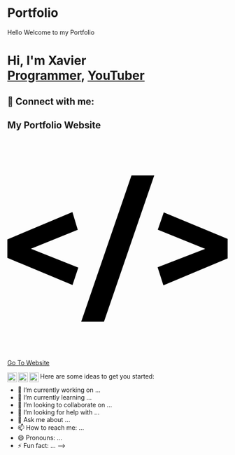 # Portfolio
 Hello Welcome to my Portfolio
<h1>Hi, I'm Xavier <br/><a href="https://github.com/yanura7788">Programmer</a>, <a href="https://www.youtube.com/@yanura7788">YouTuber</a></h1>
<!--
<h2>👨‍💻 Software Development Projects:</h2>

<!--- <b>Data Structures and Algorithms Practice (AlgoExpert)</b>
  - [Praciting DS & Algos in Python](https://github.com/joshmadakor1/Algorithms-Practice)
- <b>Full Stack Web App (React, NodeJS, Azure, and Machine Learning Components)</b>
  - [Image Analysis Middleware](https://github.com/joshmadakor1/4chan-Image-Analysis-Middleware-C964) <b><i>(Potentially NSFW)</b></i>
- <b>PowerShell</b>
  - [Windows EventLog: Failed RDP Logins Source IP to full GeoData Conversion](https://github.com/joshmadakor1/Sentinel-Lab)
  - [JWipe (Disk Wiping Utility)](https://github.com/joshmadakor1/Jwipe.PowerShell)
  - [Active Directory Bulk User Creation](https://github.com/joshmadakor1/AD_PS)
  - [FIM (File Integrity Monitor)](https://github.com/joshmadakor1/PowerShell-Integrity-FIM)
- <b>C# (.NET Desktop Applications)</b>
  - [Ransomware Proof of Concept (Encrypter)](https://github.com/joshmadakor1/EncrypterPOC)
  - [Ransomware Proof of Concept (Decrypter)](https://github.com/joshmadakor1/DecrypterPOC)
  - [Keylogger with Email Capability](https://github.com/joshmadakor1/Key-Logger-With-Email)
- <b>Python</b>
  - [Package Delivery Application (Datastructures and Algorithms Demo)](https://github.com/joshmadakor1/Package-Delivery-Pathfinding-Algorithm)

<h2>📺 Popular YouTube Videos</h2>

- [How to get into Cybersecurity Starting From Zero](https://www.youtube.com/watch?v=a83ASGn_V_s)
- [A Day in the Life of a Cybersecurity Anayst](https://www.youtube.com/watch?v=uHy3oM7NnoU)
- [How to Create a KeyLogger (C#)](https://www.youtube.com/watch?v=N-L9hklSlNk)
- [Ransomware Demonstration (C#)](https://www.youtube.com/watch?v=OfvdQeh79s0)
- [Is WGU Legit?](https://www.youtube.com/watch?v=E2MwRWxDBkA)
-->
<h2> 🤳 Connect with me:</h2>
<h2> My Portfolio Website</h2>
<svg role="img" viewBox="0 0 24 24" xmlns="http://www.w3.org/2000/svg"><title>htmx</title><path d="M0 13.01v-2l7.09-2.98.58 1.94-5.1 2.05 5.16 2.05-.63 1.9Zm16.37 1.03 5.18-2-5.16-2.09.65-1.88L24 10.95v2.12L17 16zm-2.85-9.98H16l-5.47 15.88H8.05Z"/></svg>
<a href="https://xaviernoyanura.vercel.app"> Go To Website </a>

[<img align="left" alt="Xavierno Yanura Alexander | YouTube" width="22px" src="https://cdn.jsdelivr.net/npm/simple-icons@v3/icons/youtube.svg" />][youtube]
[<img align="left" alt="Xavierno Yanura Alexander | LinkedIn" width="22px" src="https://cdn.jsdelivr.net/npm/simple-icons@v3/icons/linkedin.svg" />][linkedin]
[<img align="left" alt="Xavierno Yanura Alexander | Instagram" width="22px" src="https://cdn.jsdelivr.net/npm/simple-icons@v3/icons/instagram.svg" />][instagram]

[youtube]: https://www.youtube.com/@yanura7788
[instagram]: https://www.instagram.com/xaviernoyanura/
[linkedin]: https://www.linkedin.com/in/xavierno-yanura-alexander-8859a4192/


Here are some ideas to get you started:

- 🔭 I’m currently working on ...
- 🌱 I’m currently learning ...
- 👯 I’m looking to collaborate on ...
- 🤔 I’m looking for help with ...
- 💬 Ask me about ...
- 📫 How to reach me: ...
- 😄 Pronouns: ...
- ⚡ Fun fact: ...
-->
